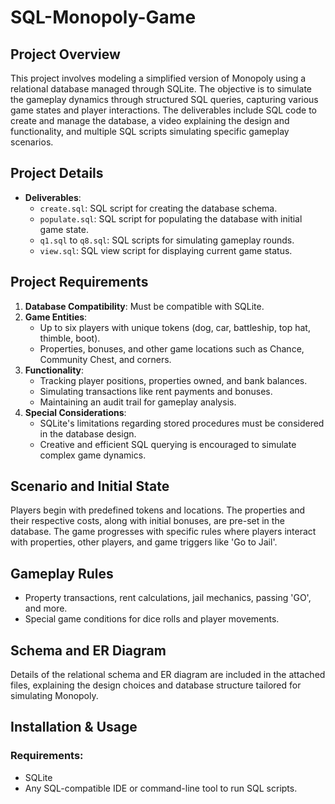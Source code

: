 # SQL-Monopoly-Game

## Project Overview
This project involves modeling a simplified version of Monopoly using a relational database managed through SQLite. The objective is to simulate the gameplay dynamics through structured SQL queries, capturing various game states and player interactions. The deliverables include SQL code to create and manage the database, a video explaining the design and functionality, and multiple SQL scripts simulating specific gameplay scenarios.

## Project Details
- **Deliverables**:
  - `create.sql`: SQL script for creating the database schema.
  - `populate.sql`: SQL script for populating the database with initial game state.
  - `q1.sql` to `q8.sql`: SQL scripts for simulating gameplay rounds.
  - `view.sql`: SQL view script for displaying current game status.

## Project Requirements
1. **Database Compatibility**: Must be compatible with SQLite.
2. **Game Entities**:
   - Up to six players with unique tokens (dog, car, battleship, top hat, thimble, boot).
   - Properties, bonuses, and other game locations such as Chance, Community Chest, and corners.
3. **Functionality**:
   - Tracking player positions, properties owned, and bank balances.
   - Simulating transactions like rent payments and bonuses.
   - Maintaining an audit trail for gameplay analysis.
4. **Special Considerations**:
   - SQLite's limitations regarding stored procedures must be considered in the database design.
   - Creative and efficient SQL querying is encouraged to simulate complex game dynamics.

## Scenario and Initial State
Players begin with predefined tokens and locations. The properties and their respective costs, along with initial bonuses, are pre-set in the database. The game progresses with specific rules where players interact with properties, other players, and game triggers like 'Go to Jail'.

## Gameplay Rules
- Property transactions, rent calculations, jail mechanics, passing 'GO', and more.
- Special game conditions for dice rolls and player movements.

## Schema and ER Diagram
Details of the relational schema and ER diagram are included in the attached files, explaining the design choices and database structure tailored for simulating Monopoly.

## Installation & Usage

### Requirements:
- SQLite
- Any SQL-compatible IDE or command-line tool to run SQL scripts.
